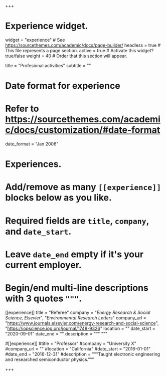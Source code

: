 +++
# Experience widget.
widget = "experience"  # See https://sourcethemes.com/academic/docs/page-builder/
headless = true  # This file represents a page section.
active = true  # Activate this widget? true/false
weight = 40  # Order that this section will appear.

title = "Profesional activities"
subtitle = ""

# Date format for experience
#   Refer to https://sourcethemes.com/academic/docs/customization/#date-format
date_format = "Jan 2006"

# Experiences.
#   Add/remove as many `[[experience]]` blocks below as you like.
#   Required fields are `title`, `company`, and `date_start`.
#   Leave `date_end` empty if it's your current employer.
#   Begin/end multi-line descriptions with 3 quotes `"""`.
[[experience]]
  title = "Referee"
  company = "*Energy Research & Social Science, Elsevier*", "*Environmental Research Letters*"
  company_url = "https://www.journals.elsevier.com/energy-research-and-social-science", "https://iopscience.iop.org/journal/1748-9326"
  location = ""
  date_start = "2020-09-01"
  date_end = ""
  description = """
  """
  
#[[experience]]
#title = "Professor"
#company = "University X"
#company_url = ""
#location = "California"
#date_start = "2016-01-01"
#date_end = "2016-12-31"
#description = """Taught electronic engineering and researched semiconductor physics."""

+++
